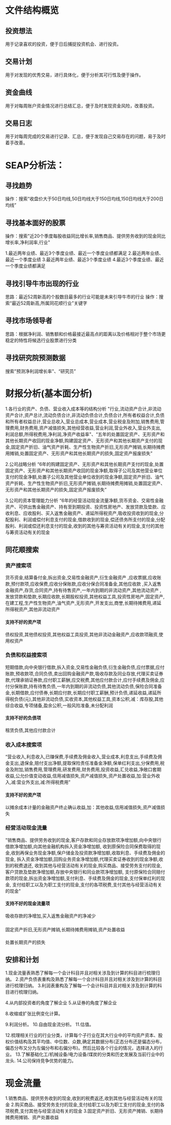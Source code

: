 # 文件结构概览
## 投资想法
  用于记录喜欢的投资，便于日后捕捉投资机会、进行投资。

## 交易计划
  用于对发现的优秀交易，进行具体化，便于分析其可行性及便于操作。
## 资金曲线
  用于对每周账户资金情况进行总结汇总，便于及时发现资金风险，改善投资。

## 交易日志
  用于对每周完成的交易进行记录、汇总，便于发现自己交易存在的问题，易于及时着手改善。

# SEAP分析法：
## 寻找趋势
  操作：搜索“收盘价大于50日均线,50日均线大于150日均线,150日均线大于200日均线”
## 寻找基本面好的股票
  操作：搜索"近20个季度每股收益同比增长率,销售商品、提供劳务收到的现金同比增长率,净利润率,行业"

  1.最近两年业绩、最近3个季度业绩、最近一个季度业绩都满足
  2.最近两年业绩、最近一个季度业绩
  3.最近两年业绩、最近3个季度业绩
  4.最近3个季度业绩、最近一个季度业绩都满足
## 寻找引导牛市出现的行业
思路：最近52周新高的个股数目最多的行业可能是未来引导牛市的行业
操作：搜索“最近52周新高,所属同花顺行业”关键字

## 寻找市场领导者
思路：根据净利润、销售额和价格最接近最高点的距离以及价格相对于整个市场更稳定的特性将候选行业股票进行分类

## 寻找研究院预测数据
搜索"预测净利润增长率"、“研究员”

# 财报分析(基本面分析)
1.各行业的资产、负债、营业收入成本等的结构分析
"行业,流动资产合计,非流动资产合计,资产总计,流动负债合计,非流动负债合计,负债合计,所有者权益合计,负债和所有者权益总计,营业总收入,营业总成本,营业成本,营业税金及附加,销售费用,管理费用,财务费用,资产减值损失,其他经营收益,营业利润,营业外收入,营业外支出,利润总额,所得税费用,净利润,净资产收益率"、“五年的处置固定资产、无形资产和其他长期资产收回的现金净额,购建固定资产、无形资产和其他长期资产支付的现金,固定资产折旧、油气资产折耗、生产性生物资产折旧,无形资产摊销,长期待摊费用摊销,处置固定资产、无形资产和其他长期资产的损失,固定资产报废损失”

2.公司战略分析
“6年的购建固定资产、无形资产和其他长期资产支付的现金,处置固定资产、无形资产和其他长期资产收回的现金净额,取得子公司及其他营业单位支付的现金净额,处置子公司及其他营业单位收到的现金净额,固定资产折旧、油气资产折耗、生产性生物资产折旧,无形资产摊销,长期待摊费用摊销,处置固定资产、无形资产和其他长期资产的损失,固定资产报废损失”

3.公司的资本管理能力分析
“6年的经营活动现金流量净额,货币资金、交易性金融资产、可供出售金融资产、持有至到期投资、投资性房地产、发放贷款及垫款、应收利息、应收股利、买入返售金融资产、递延所得税资产,吸收投资收到的现金,分配股利、利润或偿付利息支付的现金,借款收到的现金,偿还债务所支付的现金,分配股利、利润或偿还利息支付的现金,收到的其他与筹资活动有关的现金,支付的其他与筹资活动有关的现金 
## 同花顺搜索
### 资产搜索项
货币资金,结算备付金,拆出资金,交易性金融资产,衍生金融资产 ,应收票据,应收账款,预付款项,应收保费,应收分保账款,应收分保合同准备金,其他应收款 ,买入返售金融资产,存货,合同资产,持有待售资产,一年内到期的非流动资产,其他流动资产 ,发放贷款和垫款,长期应收款,长期股权投资,其他权益工具,投资性房地产,固定资产,在建工程,生产性生物资产,油气资产,无形资产,开发支出,商誉,长期待摊费用,递延所得税资产,其他非流动资产

#### 支持不好的资产项
债权投资,其他债权投资,其他权益工具投资,其他非流动金融资产,应收款项融资,使用权资产

### 负债和权益搜索项
短期借款,向中央银行借款,拆入资金,交易性金融负债,衍生金融负债,应付票据,应付账款,预收款项,合同负债,卖出回购金融资产款,吸收存款及同业存放,代理买卖证券款,代理承销证券款,应付职工薪酬,应交税费,其他应付款合计,应付手续费及佣金,应付分保账款,持有待售负债,一年内到期的非流动负债,其他流动负债,保险合同准备金,长期借款,应付债券,长期应付款,长期应付职工薪酬,预计负债,递延收益,递延所得税负债(元),其他非流动负债,实收资本,其他权益工具,资本公积,减：库存股,其他综合收益,专项储备,盈余公积,一般风险准备,未分配利润

#### 支持不好的负债项
租赁负债,其他应付款合计
### 收入成本搜索项
“营业收入,利息收入,已赚保费,手续费及佣金收入,营业成本,利息支出,手续费及佣金支出,退保金,赔付支出净额,提取保险责任准备金净额,保单红利支出,分保费用,税金及附加,销售费用,管理费用,研发费用,财务费用,投资收益,汇兑收益,净敞口套期收益,公允价值变动收益,信用减值损失,资产减值损失,资产处置收益,加:营业外收入,减:营业外支出,减:所得税费用”
#### 支持不好的资产项
  以摊余成本计量的金融资产终止确认收益,加：其他收益,信用减值损失,资产减值损失
### 经营活动现金流量
"销售商品、提供劳务收到的现金,客户存款和同业存放款项净增加额,向中央银行借款净增加额,向其他金融机构拆入资金净增加额, 收到原保险合同保费取得的现金,收到再保业务现金净额,保户储金及投资款净增加额,收取利息、手续费及佣金的现金, 拆入资金净增加额,回购业务资金净增加额,代理买卖证券收到的现金净额,收到的税费退还, 收到其他与经营活动有关的现金,购买商品、接受劳务支付的现金,客户贷款及垫款净增加额,存放中央银行和同业款项净增加额, 支付原保险合同赔付款项的现金,拆出资金净增加额,支付利息、手续费及佣金的现金,支付保单红利的现金, 支付给职工以及为职工支付的现金,支付的各项税费,支付其他与经营活动有关的现金"
#### 支持不好的现金流量项
吸收存款的净增加,买入返售金融资产的净减少
### 
固定资产折旧,无形资产摊销,长期待摊费用摊销,资产处置收益

####
处置长期资产的损失

## 安排和计划
1.现金流量表熟悉了解每一个会计科目并且对相关涉及到计算的科目进行梳理归纳。
2.资产负债表重构及熟悉了解每一个会计科目并且对相关涉及到计算的科目进行梳理归纳。
3.利润表重构及了解每一个会计科目并且对相关涉及到计算的科目进行梳理归纳。

4.从内部投资者的角度了解企业
5.从证券的角度了解企业

8.收缩或扩张比例变化计算。

9.利润分析。
10.自由现金流分析。
11.估值。

12.梳理相关行业的行业分类，计算每个子行业在其大行业中的平均资产资本、股权价值结构及其平均值、中位数、众数,确定其数据分布(正态分布还是偏态分布，偏态分布又分为左偏分布和右偏分布)。然后比较各个行业的情况，选择进入的行业。
13.了解基础化工/机械设备/电力设备/煤炭的分类和历史发展及当前行业中的龙头.
14.公司保持竞争优势的能力。


# 现金流量
1.销售商品、提供劳务收到的现金,收到的税费返还,收到其他与经营活动有关的现金
2.购买商品、接受劳务支付的现金,支付给职工以及为职工支付的现金,支付的各项税费,支付其他与经营活动有关的现金
3.固定资产折旧、无形资产摊销、长期待摊费用摊销、资产处置收益








